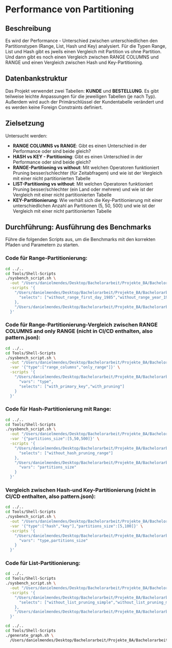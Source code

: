 # Performance von Partitioning

## Beschreibung

Es wird der Performance - Unterschied zwischen unterschiedlichen den Partitionstypen (Range, List, Hash und Key) analysiert.
Für die Typen Range, List und Hash gibt es jweils einen Vergleich mit Partition vs ohne Partition.
Und dann gibt es noch einen Vergleich zwischen RANGE COLUMNS und RANGE und einen Vergleich zwischen Hash und Key-Partitioning.

## Datenbankstruktur

Das Projekt verwendet zwei Tabellen: **KUNDE** und **BESTELLUNG**.
Es gibt teilweise leichte Anpassungen für die jeweiligen Tabellen (je nach Typ).
Außerdem wird auch der Primärschlüssel der Kundentabelle verändert und es werden keine Foreign Constraints definiert.

## Zielsetzung
Untersucht werden:
- **RANGE COLUMNS vs RANGE**: Gibt es einen Unterschied in der Performance oder sind beide gleich? 
- **HASH vs KEY - Partitioning**: Gibt es einen Unterschied in der Performance oder sind beide gleich?
- **RANGE-Partitioning vs without**: Mit welchen Operatoren funktioniert Pruning besser/schlechter (für Zeitabfragem) und wie ist der Vergleich mit einer nicht partitionierten Tabelle
- **LIST-Partitioning vs without**: Mit welchen Operatoren funktioniert Pruning besser/schlechter (ein Land oder mehrere) und wie ist der Vergleich mit einer nicht partitionierten Tabelle
- **KEY-Partitionierung**: Wie verhält sich die Key-Partitionierung mit einer unterschiedlichen Anzahl an Partitionen (5, 50, 500) und wie ist der Vergleich mit einer nicht partitionierten Tabelle

## Durchführung: Ausführung des Benchmarks
Führe die folgenden Scripts aus, um die Benchmarks mit den korrekten Pfaden und Parametern zu starten.

### Code für Range-Partitionierung:
```bash
cd ../..
cd Tools/Shell-Scripts
./sysbench_script.sh \
  -out "/Users/danielmendes/Desktop/Bachelorarbeit/Projekte_BA/Bachelorarbeit_Repo/Projects/Partition/Output" \
  -scripts '{
    "/Users/danielmendes/Desktop/Bachelorarbeit/Projekte_BA/Bachelorarbeit_Repo/Projects/Partition/Scripts/without_partitioning": {
      "selects": ["without_range_first_day_1985","without_range_year_1985","without_range_between_1985"]
    },
    "/Users/danielmendes/Desktop/Bachelorarbeit/Projekte_BA/Bachelorarbeit_Repo/Projects/Partition/Scripts/range_partitioning": {}
  }'
```

### Code für Range-Partitionierung-Vergleich zwischen RANGE COLUMNS and only RANGE (nicht in CI/CD enthalten, also pattern.json):
```bash
cd ../..
cd Tools/Shell-Scripts
./sysbench_script.sh \
  -out "/Users/danielmendes/Desktop/Bachelorarbeit/Projekte_BA/Bachelorarbeit_Repo/Projects/Partition/Output" \
  -var '{"type":["range_columns","only_range"]}' \
  -scripts '{
    "/Users/danielmendes/Desktop/Bachelorarbeit/Projekte_BA/Bachelorarbeit_Repo/Projects/Partition/Scripts/range_partitioning": {
      "vars": "type",
      "selects": ["with_primary_key","with_pruning"]
    }
  }'
```

### Code für Hash-Partitionierung mit Range:
```bash
cd ../..
cd Tools/Shell-Scripts
./sysbench_script.sh \
  -out "/Users/danielmendes/Desktop/Bachelorarbeit/Projekte_BA/Bachelorarbeit_Repo/Projects/Partition/Output" \
  -var '{"partitions_size":[5,50,500]}' \
  -scripts '{
    "/Users/danielmendes/Desktop/Bachelorarbeit/Projekte_BA/Bachelorarbeit_Repo/Projects/Partition/Scripts/without_partitioning": {
      "selects": ["without_hash_pruning_range"]
    },
    "/Users/danielmendes/Desktop/Bachelorarbeit/Projekte_BA/Bachelorarbeit_Repo/Projects/Partition/Scripts/hash_partitioning": {
      "vars": "partitions_size"
    }
  }'
```

### Vergleich zwischen Hash-und Key-Partitionierung (nicht in CI/CD enthalten, also pattern.json):
```bash
cd ../..
cd Tools/Shell-Scripts
./sysbench_script.sh \
  -out "/Users/danielmendes/Desktop/Bachelorarbeit/Projekte_BA/Bachelorarbeit_Repo/Projects/Partition/Output" \
  -var '{"type":["hash","key"],"partitions_size":[5,100]}' \
  -scripts '{
    "/Users/danielmendes/Desktop/Bachelorarbeit/Projekte_BA/Bachelorarbeit_Repo/Projects/Partition/Scripts/hash_partitioning": {
      "vars": "type,partitions_size"
    }
  }'
```

### Code für List-Partitionierung:
```bash
cd ../..
cd Tools/Shell-Scripts
./sysbench_script.sh \
  -out "/Users/danielmendes/Desktop/Bachelorarbeit/Projekte_BA/Bachelorarbeit_Repo/Projects/Partition/Output" \
  -scripts '{
    "/Users/danielmendes/Desktop/Bachelorarbeit/Projekte_BA/Bachelorarbeit_Repo/Projects/Partition/Scripts/without_partitioning": {
      "selects": ["without_list_pruning_simple","without_list_pruning_multiple"]
    },
    "/Users/danielmendes/Desktop/Bachelorarbeit/Projekte_BA/Bachelorarbeit_Repo/Projects/Partition/Scripts/list_partitioning": {}
  }'
```

```bash
cd ../..
cd Tools/Shell-Scripts
./generate_graph.sh \
  /Users/danielmendes/Desktop/Bachelorarbeit/Projekte_BA/Bachelorarbeit_Repo/Projects/Partition/Output
```